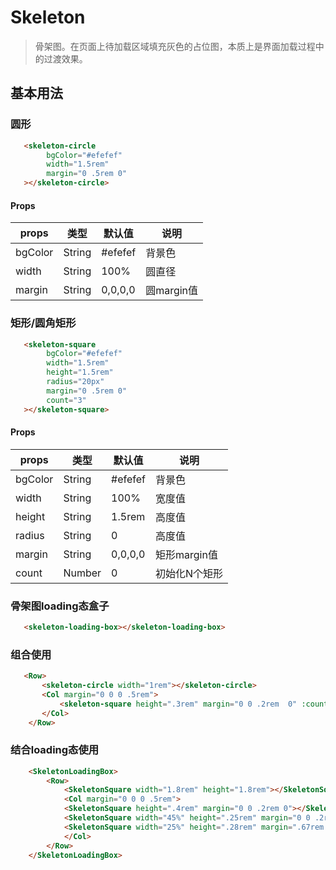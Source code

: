 # Skeleton
> 骨架图。在页面上待加载区域填充灰色的占位图，本质上是界面加载过程中的过渡效果。

## 基本用法

### 圆形
```html
   <skeleton-circle
        bgColor="#efefef"
        width="1.5rem"
        margin="0 .5rem 0"
   ></skeleton-circle>

```
#### Props
| props | 类型 | 默认值 | 说明
|----- | ----- | ----- | ----- 
| bgColor | String | #efefef | 背景色 
| width | String | 100%  | 圆直径 
| margin | String | 0,0,0,0  | 圆margin值 

### 矩形/圆角矩形
```html
   <skeleton-square
        bgColor="#efefef"
        width="1.5rem"
        height="1.5rem"
        radius="20px"
        margin="0 .5rem 0"
        count="3"
   ></skeleton-square>

```
#### Props
| props | 类型 | 默认值 | 说明
|----- | ----- | ----- | ----- 
| bgColor | String | #efefef | 背景色 
| width | String | 100%  | 宽度值 
| height | String | 1.5rem  | 高度值 
| radius | String | 0  | 高度值 
| margin | String | 0,0,0,0  | 矩形margin值 
| count | Number | 0  | 初始化N个矩形 

### 骨架图loading态盒子
```html
   <skeleton-loading-box></skeleton-loading-box>

```
### 组合使用

```html
   <Row>
       <skeleton-circle width="1rem"></skeleton-circle>
       <Col margin="0 0 0 .5rem">
           <skeleton-square height=".3rem" margin="0 0 .2rem  0" :count="3"></skeleton-square>
       </Col>
    </Row>
```

### 结合loading态使用
```html
    <SkeletonLoadingBox>
        <Row>
            <SkeletonSquare width="1.8rem" height="1.8rem"></SkeletonSquare>
            <Col margin="0 0 0 .5rem">
            <SkeletonSquare height=".4rem" margin="0 0 .2rem 0"></SkeletonSquare>
            <SkeletonSquare width="45%" height=".25rem" margin="0 0 .2rem 0"></SkeletonSquare>
            <SkeletonSquare width="25%" height=".28rem" margin=".67rem 0 .2rem 0"></SkeletonSquare>
            </Col>
        </Row>
    </SkeletonLoadingBox>
```

